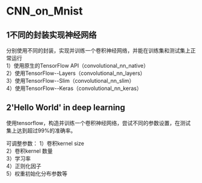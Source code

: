 ﻿# CNN_on_Mnist   


## 1不同的封装实现神经网络   
分别使用不同的封装，实现并训练一个卷积神经网络，并能在训练集和测试集上正常运行  
1）使用原生的TensorFlow API（convolutional_nn_native）  
2）使用TensorFlow--Layers（convolutional_nn_layers）   
3）使用TensorFlow--Slim（convolutional_nn_slim）   
4）使用TensorFlow--Keras（convolutional_nn_keras）  


## 2'Hello World' in deep learning    

使用tensorflow，构造并训练一个卷积神经网络，尝试不同的参数设置，在测试集上达到超过99%的准确率。

可调整参数：
1）卷积kernel size  
2）卷积kernel 数量    
3）学习率    
4）正则化因子    
5）权重初始化分布参数等